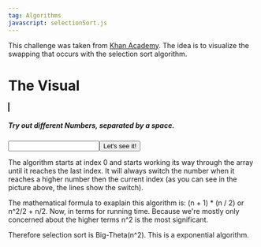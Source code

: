 ```yaml
---
tag: Algorithms
javascript: selectionSort.js
---
```


This challenge was taken from [Khan Academy](https://www.khanacademy.org/computing/computer-science/algorithms/sorting-algorithms/p/project-selection-sort-visualizer).  The idea is to visualize the swapping that occurs with the selection sort algorithm.

<h1>The Visual</h1>
<canvas id="myCanvas" width="700" height="300" style="border:1px solid #000000;"></canvas>
<h5>Try out different Numbers, separated by a space.</h5>
<input id="number"><button id="sortButton" onclick="sortNewNums()">Let's see it!</button>

The algorithm starts at index 0 and starts working its way through the array until it reaches the last index. It will always switch the number when it reaches
a higher number then the current index (as you can see in the picture above, the lines show the switch).

The mathematical formula to exaplain this algorithm is: (n + 1) * (n / 2) or n^2/2 + n/2. Now, in terms for running time.  Because we're mostly only concerned about the 
higher terms n^2 is the most significant.

Therefore selection sort is Big-Theta(n^2).  This is a exponential algorithm.